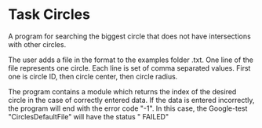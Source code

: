 # Task Circles

A program for searching the biggest circle that does not have intersections with other circles.

The user adds a file in the format to the examples folder .txt.
One line of the file represents one circle. Each line is set of comma separated values. First one is circle ID, then circle center, then circle radius.

The program contains a module which returns the index of the desired circle in the case of correctly entered data.
If the data is entered incorrectly, the program will end with the error code "-1".
In this case, the Google-test "CirclesDefaultFile" will have the status " FAILED"

